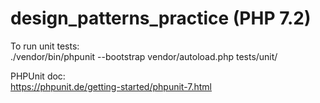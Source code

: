 # design_patterns_practice (PHP 7.2)

To run unit tests:  
./vendor/bin/phpunit --bootstrap vendor/autoload.php tests/unit/

PHPUnit doc:   
https://phpunit.de/getting-started/phpunit-7.html